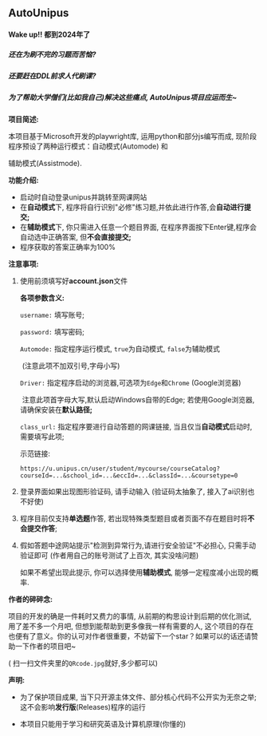 ## AutoUnipus

#### Wake up!! 都到2024年了

##### 还在为刷不完的习题而苦恼?

##### 还要赶在DDL前求人代刷课? 

##### 为了帮助大学僧们(比如我自己)解决这些痛点, AutoUnipus项目应运而生~

**项目简述:**

本项目基于Microsoft开发的playwright库, 运用python和部分js编写而成, 现阶段程序预设了两种运行模式：自动模式(Automode) 和 

辅助模式(Assistmode).

**功能介绍:**

- 启动时自动登录unipus并跳转至网课网站
- 在**自动模式**下, 程序将自行识别"必修"练习题,并依此进行作答,会**自动进行提交;**
- 在**辅助模式**下, 你只需进入任意一个题目界面, 在程序界面按下Enter键,程序会自动选中正确答案, 但**不会直接提交;**
- 程序获取的答案正确率为100%

**注意事项:**

1. 使用前须填写好**account.json**文件

   **各项参数含义:**

   `username:`	填写账号;

   `password:`	填写密码;

   `Automode:`	指定程序运行模式, `true`为自动模式, `false`为辅助模式

   ​						(注意此项不加双引号,字母小写)

   `Driver:`		指定程序启动的浏览器,可选项为`Edge`和`Chrome` (Google浏览器)

   ​						注意此项首字母大写,默认启动Windows自带的Edge; 若使用Google浏览器, 请确保安装在**默认路径;**

   `class_url:`	指定程序要进行自动答题的网课链接, 当且仅当**自动模式**启动时, 需要填写此项;

   示范链接:

   ```
   https://u.unipus.cn/user/student/mycourse/courseCatalog?courseId=...&school_id=...&eccId=...&classId=...&coursetype=0
   ```

2. 登录界面如果出现图形验证码, 请手动输入 (验证码太抽象了, 接入了ai识别也不好使)

3. 程序目前仅支持**单选题**作答, 若出现特殊类型题目或者页面不存在题目时将**不会提交作答**;

4. 假如答题中途网站提示"检测到异常行为,请进行安全验证"不必担心, 只需手动验证即可 (作者用自己的账号测试了上百次, 其实没啥问题) 

   如果不希望出现此提示, 你可以选择使用**辅助模式**, 能够一定程度减小出现的概率.

**作者的碎碎念:**

项目的开发的确是一件耗时又费力的事情, 从前期的构思设计到后期的优化测试, 用了差不多一个月吧, 但想到能帮助到更多像我一样有需要的人, 这个项目的存在也便有了意义。你的认可对作者很重要，不妨留下一个star？如果可以的话还请赞助一下作者的项目吧~

 ( 扫一扫文件夹里的`QRcode.jpg`就好,多少都可以)

**声明:**

- 为了保护项目成果, 当下只开源主体文件、部分核心代码不公开实为无奈之举; 这不会影响**发行版**(Releases)程序的运行

-  本项目只能用于学习和研究英语及计算机原理(你懂的)



#### 
